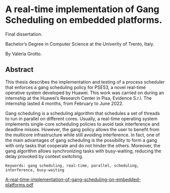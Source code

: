 # A real-time implementation of Gang Scheduling on embedded platforms.

Final dissertation.

Bachelor’s Degree in Computer Science at the Univerity of Trento, Italy. 

By Valeria Grotto.


## Abstract

This thesis describes the implementation and testing of a process scheduler that enforces a gang scheduling policy for PSE53, a novel real-time operative system developed by Huawei.
This work was carried on during an internship at the Huawei’s Research Center in Pisa, Evidence S.r.l. The internship lasted 4 months, from February to June 2022.


Gang scheduling is a scheduling algorithm that schedules a set of threads to run in parallel
on different cores. Usually, a real-time operating system implements single-core scheduling
policies to avoid task interference and deadline misses. However, the gang policy allows the
user to benefit from the multicore infrastructure while still avoiding interference. In fact, one of
the main advantages of gang scheduling is the possibility to form a gang with only tasks that
cooperate and do not hinder the others.
Moreover, the gang algorithm allows synchronizing tasks with busy-waiting, reducing the
delay provoked by context switching.
``` 
Keywords: gang scheduling, real-time, parallel, scheduling, interference, busy-waiting
```

[A-real-time-implementation-of-gang-scheduling-on-embedded-platforms.pdf](https://github.com/valegr8/a-real-time-implementation-of-gang-scheduling-on-embedded-platforms/blob/main/A_real_time_implementation_of_gang_scheduling_on_embedded_platforms.pdf
)

